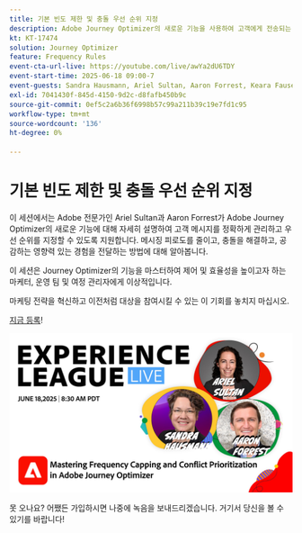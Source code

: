 ```yaml
---
title: 기본 빈도 제한 및 충돌 우선 순위 지정
description: Adobe Journey Optimizer의 새로운 기능을 사용하여 고객에게 전송되는 가장 중요한 메시지를 관리하고 우선 순위를 매기는 방법에 대해 알아봅니다.
kt: KT-17474
solution: Journey Optimizer
feature: Frequency Rules
event-cta-url-live: https://youtube.com/live/awYa2dU6TDY
event-start-time: 2025-06-18 09:00-7
event-guests: Sandra Hausmann, Ariel Sultan, Aaron Forrest, Keara Fausett
exl-id: 7041430f-845d-4150-9d2c-d8fafb450b9c
source-git-commit: 0ef5c2a6b36f6998b57c99a211b39c19e7fd1c95
workflow-type: tm+mt
source-wordcount: '136'
ht-degree: 0%

---
```


# 기본 빈도 제한 및 충돌 우선 순위 지정

이 세션에서는 Adobe 전문가인 Ariel Sultan과 Aaron Forrest가 Adobe Journey Optimizer의 새로운 기능에 대해 자세히 설명하여 고객 메시지를 정확하게 관리하고 우선 순위를 지정할 수 있도록 지원합니다. 메시징 피로도를 줄이고, 충돌을 해결하고, 공감하는 영향력 있는 경험을 전달하는 방법에 대해 알아봅니다.

이 세션은 Journey Optimizer의 기능을 마스터하여 제어 및 효율성을 높이고자 하는 마케터, 운영 팀 및 여정 관리자에게 이상적입니다.

마케팅 전략을 혁신하고 이전처럼 대상을 참여시킬 수 있는 이 기회를 놓치지 마십시오.

[지금 등록](https://engage.adobe.com/ExpLeagueLive-250618.html?trackingid=MH16S65T&amp;mv=email)!

![웹 배너](/help/experience-league-live/episodes/assets/exl-live-web-banner-20250618_v2.jpg)

못 오나요? 어쨌든 가입하시면 나중에 녹음을 보내드리겠습니다. 거기서 당신을 볼 수 있기를 바랍니다!
